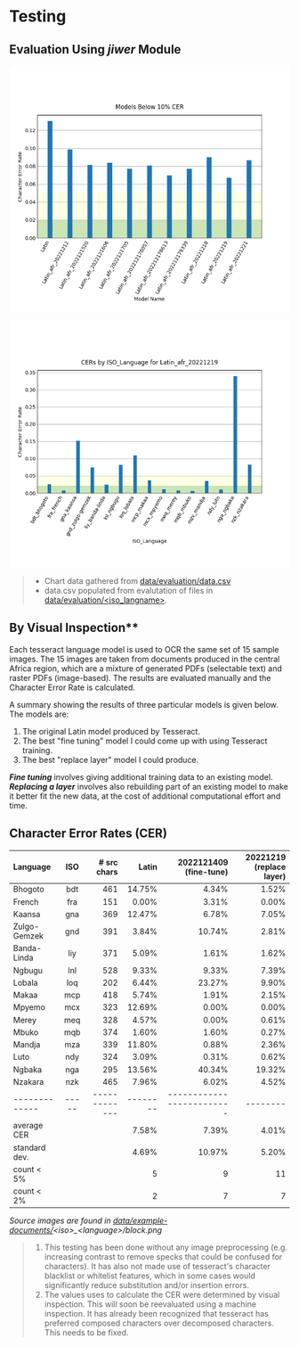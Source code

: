 # Testing

## Evaluation Using *jiwer* Module

![Models below 10% CER](data/evaluation/models-below-0.10-CER.png)

![Best Model's Performance by ISO_Language](data/evaluation/best-model-perf-by-lang.png)

> - Chart data gathered from [data/evaluation/data.csv](data/evaluation/data.csv)
> - data.csv populated from evalutation of files in [data/evaluation/\<iso_langname\>](data/evaluation).

## By Visual Inspection**

Each tesseract language model is used to OCR the same set of 15 sample images.
The 15 images are taken from documents produced in the central Africa region, which are a mixture of generated PDFs (selectable text) and raster PDFs (image-based).
The results are evaluated manually and the Character Error Rate is calculated.

A summary showing the results of three particular models is given below. The models are:
1. The original Latin model produced by Tesseract.
1. The best "fine tuning" model I could come up with using Tesseract training.
1. The best "replace layer" model I could produce.

***Fine tuning*** involves giving additional training data to an existing model.
***Replacing a layer*** involves also rebuilding part of an existing model to make it better fit the new data, at the cost of additional computational effort and time.

## Character Error Rates (CER)

Language     | ISO | # src chars | Latin  | 2022121409 (fine-tune)  | 20221219 (replace layer)
:---         |:---:|---:         |---:    |---:                     |---:
Bhogoto      | bdt | 461         | 14.75% | 4.34%                   | 1.52%
French       | fra | 151         | 0.00%  | 3.31%                   | 0.00%
Kaansa       | gna | 369         | 12.47% | 6.78%                   | 7.05%
Zulgo-Gemzek | gnd | 391         | 3.84%  | 10.74%                  | 2.81%
Banda-Linda  | liy | 371         | 5.09%  | 1.61%                   | 1.62%
Ngbugu       | lnl | 528         | 9.33%  | 9.33%                   | 7.39%
Lobala       | loq | 202         | 6.44%  | 23.27%                  | 9.90%
Makaa        | mcp | 418         | 5.74%  | 1.91%                   | 2.15%
Mpyemo       | mcx | 323         | 12.69% | 0.00%                   | 0.00%
Merey        | meq | 328         | 4.57%  | 0.00%                   | 0.61%
Mbuko        | mqb | 374         | 1.60%  | 1.60%                   | 0.27%
Mandja       | mza | 339         | 11.80% | 0.88%                   | 2.36%
Luto         | ndy | 324         | 3.09%  | 0.31%                   | 0.62%
Ngbaka       | nga | 295         | 13.56% | 40.34%                  | 19.32%
Nzakara      | nzk | 465         | 7.96%  | 6.02%                   | 4.52%
-------------|-----|-------------|--------|-------------------------|--------
average CER  |     |             | 7.58%  | 7.39%                   | 4.01%
standard dev.|     |             | 4.69%  | 10.97%                  | 5.20%
count < 5%   |     |             | 5      | 9                       | 11
count < 2%   |     |             | 2      | 7                       | 7

*Source images are found in [data/example-documents/](data/example-documents)\<iso\>_\<language\>/block.png*

> 1. This testing has been done without any image preprocessing (e.g. increasing contrast to remove specks that could be confused for characters). It has also not made use of tesseract's character blacklist or whitelist features, which in some cases would significantly reduce substitution and/or insertion errors.
> 1. The values uses to calculate the CER were determined by visual inspection. This will soon be reevaluated using a machine inspection. It has already been recognized that tesseract has preferred composed characters over decomposed characters. This needs to be fixed.
